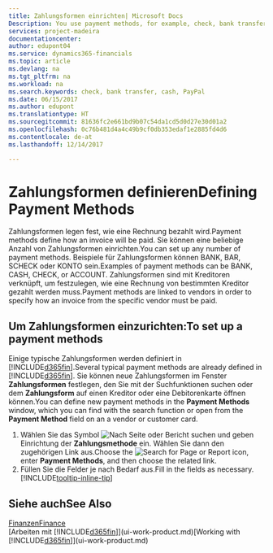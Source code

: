 ```yaml
---
title: Zahlungsformen einrichten| Microsoft Docs
Description: You use payment methods, for example, check, bank transfer, cash, or PayPal, to define how an invoice will be paid.
services: project-madeira
documentationcenter: 
author: edupont04
ms.service: dynamics365-financials
ms.topic: article
ms.devlang: na
ms.tgt_pltfrm: na
ms.workload: na
ms.search.keywords: check, bank transfer, cash, PayPal
ms.date: 06/15/2017
ms.author: edupont
ms.translationtype: HT
ms.sourcegitcommit: 81636fc2e661bd9b07c54da1cd5d0d27e30d01a2
ms.openlocfilehash: 0c76b481d4a4c49b9cf0db353edaf1e2885fd4d6
ms.contentlocale: de-at
ms.lasthandoff: 12/14/2017

---
```

# <a name="defining-payment-methods"></a><span data-ttu-id="92ba4-102">Zahlungsformen definieren</span><span class="sxs-lookup"><span data-stu-id="92ba4-102">Defining Payment Methods</span></span>
<span data-ttu-id="92ba4-103">Zahlungsformen legen fest, wie eine Rechnung bezahlt wird.</span><span class="sxs-lookup"><span data-stu-id="92ba4-103">Payment methods define how an invoice will be paid.</span></span> <span data-ttu-id="92ba4-104">Sie können eine beliebige Anzahl von Zahlungsformen einrichten.</span><span class="sxs-lookup"><span data-stu-id="92ba4-104">You can set up any number of payment methods.</span></span> <span data-ttu-id="92ba4-105">Beispiele für Zahlungsformen können BANK, BAR, SCHECK oder KONTO sein.</span><span class="sxs-lookup"><span data-stu-id="92ba4-105">Examples of payment methods can be BANK, CASH, CHECK, or ACCOUNT.</span></span>
<span data-ttu-id="92ba4-106">Zahlungsformen sind mit Kreditoren verknüpft, um festzulegen, wie eine Rechnung von bestimmten Kreditor gezahlt werden muss.</span><span class="sxs-lookup"><span data-stu-id="92ba4-106">Payment methods are linked to vendors in order to specify how an invoice from the specific vendor must be paid.</span></span>

## <a name="to-set-up-a-payment-methods"></a><span data-ttu-id="92ba4-107">Um Zahlungsformen einzurichten:</span><span class="sxs-lookup"><span data-stu-id="92ba4-107">To set up a payment methods</span></span>
<span data-ttu-id="92ba4-108">Einige typische Zahlungsformen werden definiert in [!INCLUDE[d365fin](includes/d365fin_md.md)].</span><span class="sxs-lookup"><span data-stu-id="92ba4-108">Several typical payment methods are already defined in [!INCLUDE[d365fin](includes/d365fin_md.md)].</span></span> <span data-ttu-id="92ba4-109">Sie können neue Zahlungsformen im Fenster **Zahlungsformen** festlegen, den Sie mit der Suchfunktionen suchen oder dem **Zahlungsform** auf einen Kreditor oder eine Debitorenkarte öffnen können.</span><span class="sxs-lookup"><span data-stu-id="92ba4-109">You can define new payment methods in the **Payment Methods** window, which you can find with the search function or open from the **Payment Method** field on an a vendor or customer card.</span></span>
1. <span data-ttu-id="92ba4-110">Wählen Sie das Symbol ![Nach Seite oder Bericht suchen](media/ui-search/search_small.png "Nach Seite oder Bericht suchen") und geben Einrichtung der **Zahlungsmethode** ein. Wählen Sie dann den zugehörigen Link aus.</span><span class="sxs-lookup"><span data-stu-id="92ba4-110">Choose the ![Search for Page or Report](media/ui-search/search_small.png "Search for Page or Report icon") icon, enter **Payment Methods**, and then choose the related link.</span></span>
2. <span data-ttu-id="92ba4-111">Füllen Sie die Felder je nach Bedarf aus.</span><span class="sxs-lookup"><span data-stu-id="92ba4-111">Fill in the fields as necessary.</span></span> [!INCLUDE[tooltip-inline-tip](includes/tooltip-inline-tip_md.md)]

## <a name="see-also"></a><span data-ttu-id="92ba4-112">Siehe auch</span><span class="sxs-lookup"><span data-stu-id="92ba4-112">See Also</span></span>
[<span data-ttu-id="92ba4-113">Finanzen</span><span class="sxs-lookup"><span data-stu-id="92ba4-113">Finance</span></span>](finance.md)  
<span data-ttu-id="92ba4-114">[Arbeiten mit [!INCLUDE[d365fin](includes/d365fin_md.md)]](ui-work-product.md)</span><span class="sxs-lookup"><span data-stu-id="92ba4-114">[Working with [!INCLUDE[d365fin](includes/d365fin_md.md)]](ui-work-product.md)</span></span>  

